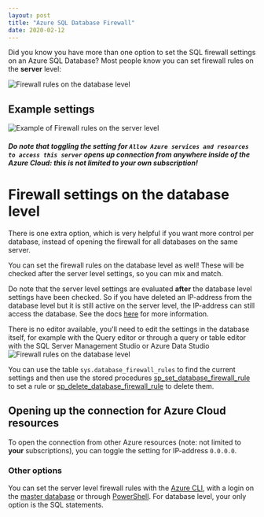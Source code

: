 ```yaml
---
layout: post
title: "Azure SQL Database Firewall"
date: 2020-02-12
---
```


Did you know you have more than one option to set the SQL firewall settings on an Azure SQL Database? Most people know you can set firewall rules on the **server** level:

![Firewall rules on the database level](/images/2020/20200212/2020/20200212_01_ServerFirewallRules.png)

## Example settings
![Example of Firewall rules on the server level](/images/2020/20200212/2020/20200212_01_ServerFirewallRulesExample.png)

##### Do note that toggling the setting for `Allow Azure services and resources to access this server` opens up connection from **anywhere** inside of the Azure Cloud: this is not limited to your own subscription!

# Firewall settings on the database level
There is one extra option, which is very helpful if you want more control per database, instead of opening the firewall for all databases on the same server.

You can set the firewall rules on the database level as well! These will be checked after the server level settings, so you can mix and match.

Do note that the server level settings are evaluated **after** the database level settings have been checked. So if you have deleted an IP-address from the database level but it is still active on the server level, the IP-address can still access the database. See the docs [here](https://docs.microsoft.com/en-us/azure/azure-sql/database/firewall-configure#server-level-versus-database-level-ip-firewall-rules?WT.mc_id=AZ-MVP-5003719) for more information.

There is no editor available, you'll need to edit the settings in the database itself, for example with the Query editor or through a query or table editor with the SQL Server Management Studio or Azure Data Studio
![Firewall rules on the database level](/images/2020/20200212/2020/20200212_02_DatabaseFirewallRules.png)

You can use the table `sys.database_firewall_rules` to find the current settings and then use the stored procedures
[sp_set_database_firewall_rule](https://docs.microsoft.com/en-us/sql/relational-databases/system-stored-procedures/sp-set-database-firewall-rule-azure-sql-database?view=azuresqldb-current&WT.mc_id=AZ-MVP-5003719) to set a rule or [sp_delete_database_firewall_rule](https://docs.microsoft.com/en-us/sql/relational-databases/system-stored-procedures/sp-delete-database-firewall-rule-azure-sql-database?view=azuresqldb-current?WT.mc_id=AZ-MVP-5003719) to delete them.

## Opening up the connection for Azure Cloud resources
To open the connection from other Azure resources (note: not limited to **your** subscriptions), you can toggle the setting for IP-address `0.0.0.0`.

### Other options
You can set the server level firewall rules with the [Azure CLI](https://docs.microsoft.com/en-us/cli/azure/sql/server/firewall-rule?view=azure-cli-latest&WT.mc_id=AZ-MVP-5003719), with a login on the [master database](https://docs.microsoft.com/en-us/sql/relational-databases/system-stored-procedures/sp-set-firewall-rule-azure-sql-database?view=azuresqldb-current&WT.mc_id=AZ-MVP-5003719) or through [PowerShell](https://docs.microsoft.com/en-us/azure/sql-database/sql-database-firewall-configure#server-level-versus-database-level-ip-firewall-rules?WT.mc_id=AZ-MVP-5003719).
For database level, your only option is the SQL statements.